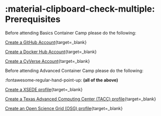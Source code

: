 # :material-clipboard-check-multiple: Prerequisites

Before attending Basics Container Camp please do the following:

[Create a GitHub Account](https://github.com){target=_blank}

[Create a Docker Hub Account](https://hub.docker.com){target=_blank}

[Create a CyVerse Account](https://user.cyverse.org){target=_blank}

Before attending Advanced Container Camp please do the following:

:fontawesome-regular-hand-point-up: **(all of the above)**

[Create a XSEDE profile](https://portal.xsede.org){target=_blank}

[Create a Texas Advanced Computing Center (TACC) profile](https://portal.tacc.utexas.edu/home){target=_blank}

[Create an Open Science Grid (OSG) profile](https://www.osgconnect.net/){target=_blank}